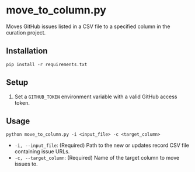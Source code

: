 # move_to_column.py
Moves GitHub issues listed in a CSV file to a specified column in the curation project.

## Installation
```
pip install -r requirements.txt
```

## Setup
1. Set a `GITHUB_TOKEN` environment variable with a valid GitHub access token.

## Usage
```
python move_to_column.py -i <input_file> -c <target_column>
```
- `-i, --input_file`: (Required) Path to the new or updates record CSV file containing issue URLs.
- `-c, --target_column`: (Required) Name of the target column to move issues to.
